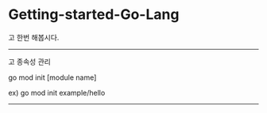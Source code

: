 # Getting-started-Go-Lang

고 한번 해봅시다.

---

고 종속성 관리

go mod init [module name]

ex) go mod init example/hello

---
